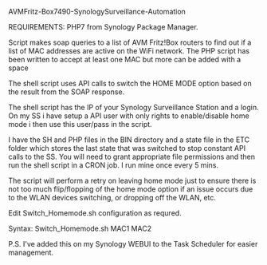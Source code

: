 AVMFritz-Box7490-SynologySurveillance-Automation

REQUIREMENTS: PHP7 from Synology Package Manager.

Script makes soap queries to a list of AVM Fritz!Box routers to find out if a list of MAC addresses are active on the WiFi network. The PHP script has been written to accept at least one MAC but more can be added with a space

The shell script uses API calls to switch the HOME MODE option based on the result from the SOAP response.

The shell script has the IP of your Synology Surveillance Station and a login. On my SS i have setup a API user with only rights to enable/disable home mode i then use this user/pass in the script.

I have the SH and PHP files in the BIN directory and a state file in the ETC folder which stores the last state that was switched to stop constant API calls to the SS. You will need to grant appropriate file permissions and then run the shell script in a CRON job. I run mine once every 5 mins.

The script will perform a retry on leaving home mode just to ensure there is not too much flip/flopping of the home mode option if an issue occurs due to the WLAN devices switching, or dropping off the WLAN, etc.

Edit Switch_Homemode.sh configuration as requred.

Syntax: Switch_Homemode.sh MAC1 MAC2

P.S. I've added this on my Synology WEBUI to the Task Scheduler for easier management.
